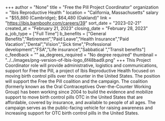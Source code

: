 +++
author = "None"
title = "Free the Pill Project Coordinator"
organization = "Ibis Reproductive Health "
location = "California, Massachusetts"
salary = "$55,880 (Cambridge); $64,480 (Oakland)"
link = "https://ibis.bamboohr.com/careers/39"
sort_date = "2023-02-21"
created_at = "February 21, 2023"
closing_date = "February 28, 2023"
a_job_type = ["Full Time"]
b_benefits = ["General Benefits","Retirement","Paid Leave","Health Insurance","Paid Vacation","Dental","Vision","Sick time","Professional development","FSA","Life insurance","Sabbatical ","Transit benefits"]
c_feedback = ""
aa_degrees_required = "No degree required"
thumbnail = "../../images/png-version-of-Ibis-logo_6f48bad9.png"
+++
This Project Coordinator role will provide administrative, logistics and communications, support for Free the Pill, a project of Ibis Reproductive Health focused on moving birth control pills over the counter in the United States. The position will support the Free the Pill coalition and the campaign. The coalition (formerly known as the Oral Contraceptives Over-the-Counter Working Group) has been working since 2004 to build the evidence and mobilize support to move birth control pills OTC in the United States that are affordable, covered by insurance, and available to people of all ages. The campaign serves as the public-facing vehicle for raising awareness and increasing support for OTC birth control pills in the United States. 